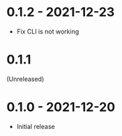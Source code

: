 # 0.1.2 - 2021-12-23

- Fix CLI is not working

# 0.1.1

(Unreleased)

# 0.1.0 - 2021-12-20

- Initial release
